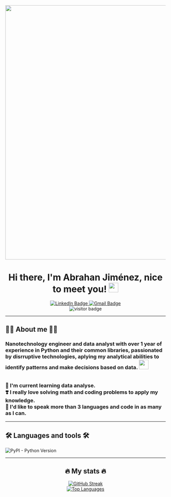 <div id="header" align="center">
  <img decoding="async" src="https://github.com/Ing-Abrahan-Jimenez/Ing-Abrahan-Jimenez/blob/main/Abrahan%20Jim%C3%A9nez%20Github.png" width="800"/>
</div>

<div id="content" style="text" align= "center">
  <h1>
    Hi there, I'm Abrahan Jiménez, nice to meet you!
    <img decoding="async" src="https://media.giphy.com/media/hvRJCLFzcasrR4ia7z/giphy.gif" width="30px"/>
  </h1>
  
  <div id="badges" align="center">
    <a href="https://www.linkedin.com/in/abrahan-jim%C3%A9nez/">
      <img decoding="async" src="https://img.shields.io/badge/LinkedIn-0077B5?style=for-the-badge&logo=linkedin&logoColor=white" alt="LinkedIn Badge"/>
    </a>
    <a href="ing.abrahan.jimenez@gmail.com">
      <img src="https://img.shields.io/badge/Gmail-FF0000?style=for-the-badge&logo=gmail&logoColor=white" alt="Gmail Badge" />
    </a>
  </div>
  
  
  <div id="badges" align="center">
    <img decoding="async" src="https://komarev.com/ghpvc/?username=Ing-Abrahan-Jimenez&style=flat-square&color=800080" alt="visitor badge"/>
</div>
<hr>
<div id="about_me" align="left" style="text">
  <h2> 
🧑‍🔬 About me 🧑‍🔬
  </h2>
    <h3>Nanotechnology engineer and data analyst with over 1 year of experience in Python and their common libraries, passionated by disrruptive technologies, aplying my analytical abilities to identify patterns and make decisions based on data.
      <img decoding="async" src="https://media.giphy.com/media/l46Cy1rHbQ92uuLXa/giphy.gif"  width="30px"/><br>
      <br>
     <p>🌱 I'm current learning data analyse.<br> ❣️ I really love solving math and coding problems to apply my knowledge.<br>🔭 I'd like to speak more than 3 languages and code in as many as I can.
    </p>
    </h3>
</div>
<hr>
<div id="tools" align="left">
  <h2>🛠️ Languages and tools 🛠️</h2>
 <img alt="PyPI - Python Version" src="https://img.shields.io/pypi/pyversions/Phyton?pypiBaseUrl=https%3A%2F%2Fwww.python.org%2F&style=flat-square&logo=python&logoColor=white&logoSize=auto">
</div>
<hr>
<div id="github-stats" align="center">
<h2>🔥 My stats 🔥</h2>
  <a href="https://git.io/streak-stats">
    <img src="http://github-readme-streak-stats.herokuapp.com?user=Ing-Abrahan-Jimenez&theme=dark&background=000000" alt="GitHub Streak" />
  </a>
  <br>
  <a href="https://github.com/anuraghazra/github-readme-stats">
    <img src="https://github-readme-stats.vercel.app/api/top-langs/?username=Ing-Abrahan-Jimenez&layout=compact&theme=vision-friendly-dark" alt="Top Languages" />
  </a>
</div>
